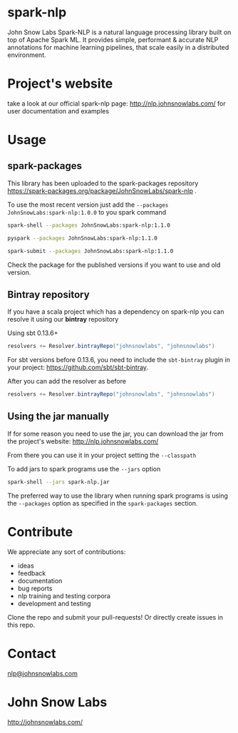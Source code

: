 # spark-nlp
John Snow Labs Spark-NLP is a natural language processing library built on top of Apache Spark ML. It provides simple, performant & accurate NLP annotations for machine learning pipelines, that scale easily in a distributed environment.

# Project's website
take a look at our official spark-nlp page: http://nlp.johnsnowlabs.com/ for user documentation and examples

# Usage

## spark-packages

This library has been uploaded to the spark-packages repository https://spark-packages.org/package/JohnSnowLabs/spark-nlp .

To use the most recent version just add the `--packages JohnSnowLabs:spark-nlp:1.0.0` to you spark command

```sh
spark-shell --packages JohnSnowLabs:spark-nlp:1.1.0
```

```sh
pyspark --packages JohnSnowLabs:spark-nlp:1.1.0
```

```sh
spark-submit --packages JohnSnowLabs:spark-nlp:1.1.0
```

Check the package for the published versions if you want to use and old version.

## Bintray repository

If you have a scala project which has a dependency on spark-nlp you can resolve it using our **bintray** repository

Using sbt 0.13.6+

```scala
resolvers += Resolver.bintrayRepo("johnsnowlabs", "johnsnowlabs")
```

For sbt versions before 0.13.6, you need to include the `sbt-bintray` plugin in your project: https://github.com/sbt/sbt-bintray.

After you can add the resolver as before

```scala
resolvers += Resolver.bintrayRepo("johnsnowlabs", "johnsnowlabs")
```

## Using the jar manually 

If for some reason you need to use the jar, you can download the jar from the project's website: http://nlp.johnsnowlabs.com/

From there you can use it in your project setting the `--classpath`

To add jars to spark programs use the `--jars` option

```sh
spark-shell --jars spark-nlp.jar
```

The preferred way to use the library when running spark programs is using the `--packages` option as specified in the `spark-packages` section.

# Contribute
We appreciate any sort of contributions:
* ideas
* feedback
* documentation
* bug reports
* nlp training and testing corpora
* development and testing

Clone the repo and submit your pull-requests! Or directly create issues in this repo.

# Contact
nlp@johnsnowlabs.com

# John Snow Labs
http://johnsnowlabs.com/